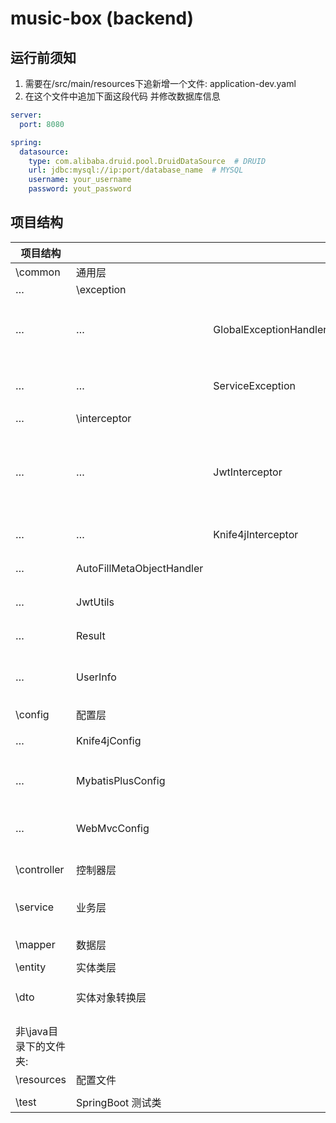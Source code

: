 # music-box (backend)

## 运行前须知
1. 需要在/src/main/resources下追新增一个文件: application-dev.yaml
2. 在这个文件中追加下面这段代码 并修改数据库信息

```yaml
server:
  port: 8080

spring:
  datasource:
    type: com.alibaba.druid.pool.DruidDataSource  # DRUID
    url: jdbc:mysql://ip:port/database_name  # MYSQL
    username: your_username
    password: yout_password
```

## 项目结构
| 项目结构           |                           |                        | 描述              | 功能                                                              |
|----------------|---------------------------|------------------------|-----------------|-----------------------------------------------------------------|
| \common        | 通用层                       |                        |                 |                                                                 |
| …              | \exception                |                        |                 |                                                                 |
| …              | …                         | GlobalExceptionHandler | 全局异常处理器         | 处理service层及以下的exception，并以Result形式返回给前端                         |
| …              | …                         | ServiceException       | 自定义业务层异常类       | service层抛掷用异常                                                   |
| …              | \interceptor              |                        |                 |                                                                 |
| …              | …                         | JwtInterceptor         | JWT拦截器          | 预处理请求中的token，并通过UserInfo从token中解析出userId存到UserInfo.threadLocal中 |
| …              | …                         | Knife4jInterceptor         | K4J拦截器          | 在非dev环境下拦截所有对api文档的请求 |
| …              | AutoFillMetaObjectHandler |                        | 元数据处理器          | MybatisPlus 填充公共字段                                              |
| …              | JwtUtils                  |                        | Token生成器        | 生成与解析token                                                      |
| …              | Result                    |                        | 数据一致性处理         | 返回统一格式                                                          |
| …              | UserInfo                  |                        | 封装线程副本工具类       | 在处理token时保存一份userId到此类中                                         |
|                |                           |                        |                 |                                                                 |
| \config        | 配置层                       |                        |                 |                                                                 |
| …              | Knife4jConfig             |                        | API文档配置类        | 配置Knife4j api文档                                                 |
| …              | MybatisPlusConfig         |                        | Mybatis分页拦截器配置类 | 配置Mybatis分页查询功能                                                 |
| …              | WebMvcConfig              |                        | MVC配置类          | 配置静态资源映射 跨域映射 拦截器配置 序列化处理                                       |
|                |                           |                        |                 |                                                                 |
|                |                           |                        |                 |                                                                 |
| \controller    | 控制器层                      |                        | Controller      | 资源映射                                                            |
|                |                           |                        |                 |                                                                 |
| \service       | 业务层                       |                        | Model           | 逻辑处理 调用mapper 异常处理 安全保证 连中间件                                    |
|                |                           |                        |                 |                                                                 |
| \mapper        | 数据层                       |                        | Model           | 存放SQL                                                           |
|                |                           |                        |                 |                                                                 |
| \entity        | 实体类层                      |                        | Model           | 与单表对应的Bean                                                      |
|                |                           |                        |                 |                                                                 |
| \dto           | 实体对象转换层                   |                        | Model           | 在entity基础上封装或合并的Bean                                            |
|                |                           |                        |                 |                                                                 |
|                |                           |                        |                 |                                                                 |
| 非\java目录下的文件夹: |                           |                        |                 |                                                                 |
| \resources     | 配置文件                      |                        |                 |                                                                 |
|                |                           |                        |                 |                                                                 |
| \test          | SpringBoot 测试类            |                        |                 |                                                                 |
